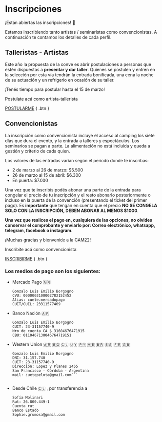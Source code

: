 # Inscripciones

¡Están abiertas las inscripciones! 🎉

Estamos inscribiendo tanto artistas / seminaristas como convencionistas. A continuación te contamos los detalles de cada perfil.

## Talleristas - Artistas

Este año la propuesta de la conve es abrir postulaciones a personas que estén dispuestas a **presentar y dar taller**. Quienes se postulen y entren en la selección por esta vía tendrán la entrada bonificada, una cena la noche de su actuación y un refrigerio en ocasión de su taller.

¡Tenés tiempo para postular hasta el 15 de marzo!

Postulate acá como artista-tallerista

[POSTULARME](https://forms.gle/CXaKRhWorK85N4QQ6)
{ .btn }


## Convencionistas

La inscripción como convencionista incluye el acceso al camping los siete días que dura el evento, y la entrada a talleres y espectáculos. Los seminarios se pagan a parte. La alimentación no está incluída y queda a gestión y criterio de cada quien.

Los valores de las entradas varían según el período donde te inscribas:
- 2 de marzo al 26 de marzo: $5.500
- 26 de marzo al 15 de abril: $6.300
- En puerta: $7.000

Una vez que te inscribís podés abonar una parte de la entrada para congelar el precio de tu inscripción y el resto abonarlo posteriormente o incluso en la puerta de la convención (presentando el ticket del primer pago). Es **importante** que tengan en cuenta que el precio **NO SE CONGELA SOLO CON LA INSCRIPCIÓN, DEBEN ABONAR AL MENOS $1000**.

**Una vez que realices el pago en, cualquiera de las opciones, no olvides conservar el comprobante y enviarlo por: Correo electrónico, whatsapp, telegram, facebook o instagram.**

¡Muchas gracias y bienvenide a la CAM22!

Inscribite acá como convencionista:

[INSCRIBIRME](https://forms.gle/dsqhpKioFRFsPWC56)
{ .btn }

### Los medios de pago son los siguientes:

- Mercado Pago :argentina:
  ```
  Gonzalo Luis Emilio Borgogno
  CVU: 0000003100002782152452
  Alias: cuete.mercadopago
  CUIT/CUIL: 23311577409
  ```


- Banco Nación :argentina:
  ```
  Gonzalo Luis Emilio Borgogno
  CUIT: 23-31157740-9
  Nro de cuenta CA $ 31604676471915
  CBU: 0110467130046764719151
  ```


- Western Union :argentina: :bolivia: :chile: :uruguay: :paraguay: :venezuela: :brazil: :es: :fr: :uk:
  ```
  Gonzalo Luis Emilio Borgogno
  DNI: 31.157.740
  CUIT: 23-31157740-9
  Dirección: Lopez y Planes 2455
  San Francisco - Córdoba - Argentina
  mail: cuetepelota@gmail.com```


- Desde Chile :chile: , por transferencia a
  ```
  Sofía Molinari
  Rut: 26.800.449-1
  Cuenta rut
  Banco Estado
  Sophie.grumosa@gmail.com
  ```
